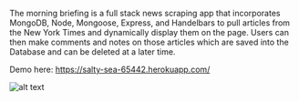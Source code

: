 The morning briefing is a full stack news scraping app that incorporates MongoDB, Node, Mongoose, Express, and Handelbars to pull articles from the New York Times and dynamically display them on the page. Users can then make comments and notes on those articles which are saved into the Database and can be deleted at a later time.

Demo here: https://salty-sea-65442.herokuapp.com/

![alt text](tmbrm.png)